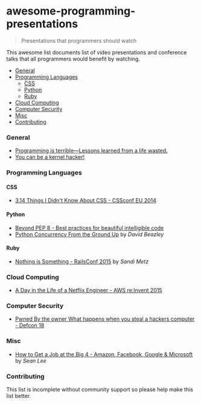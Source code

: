 # awesome-programming-presentations

> Presentations that programmers should watch

This awesome list documents list of video presentations and conference talks that all programmers would benefit by watching.

- [General](#general)
- [Programming Languages](#programming-languages)
  - [CSS](#css)
  - [Python](#python)
  - [Ruby](#ruby)
- [Cloud Computing](#cloud-computing)
- [Computer Security](#computer-security)
- [Misc](#misc)
- [Contributing](#contributing)

### General

- [Programming is terrible—Lessons learned from a life wasted.](https://www.youtube.com/watch?v=csyL9EC0S0c)
- [You can be a kernel hacker!](https://www.youtube.com/watch?v=0IQlpFWTFbM)

### Programming Languages

#### CSS

- [3.14 Things I Didn't Know About CSS - CSSconf EU 2014](https://www.youtube.com/watch?v=WjP7TEKB7Uo)

#### Python

- [Beyond PEP 8 - Best practices for beautiful intelligible code](https://www.youtube.com/watch?v=wf-BqAjZb8M)
- [Python Concurrency From the Ground Up](https://www.youtube.com/watch?v=MCs5OvhV9S4) by _David Beazley_

#### Ruby

- [Nothing is Something - RailsConf 2015](https://www.youtube.com/watch?v=OMPfEXIlTVE) by _Sandi Metz_

### Cloud Computing

- [A Day in the Life of a Netflix Engineer - AWS re:Invent 2015](https://www.youtube.com/watch?v=-mL3zT1iIKw)

### Computer Security

- [Pwned By the owner What happens when you steal a hackers computer - Defcon 18](https://www.youtube.com/watch?v=U4oB28ksiIo)

### Misc

- [How to Get a Job at the Big 4 - Amazon, Facebook, Google & Microsoft](https://www.youtube.com/watch?v=YJZCUhxNCv8) by _Sean Lee_

### Contributing

This list is incomplete without community support so please help make this list better.
